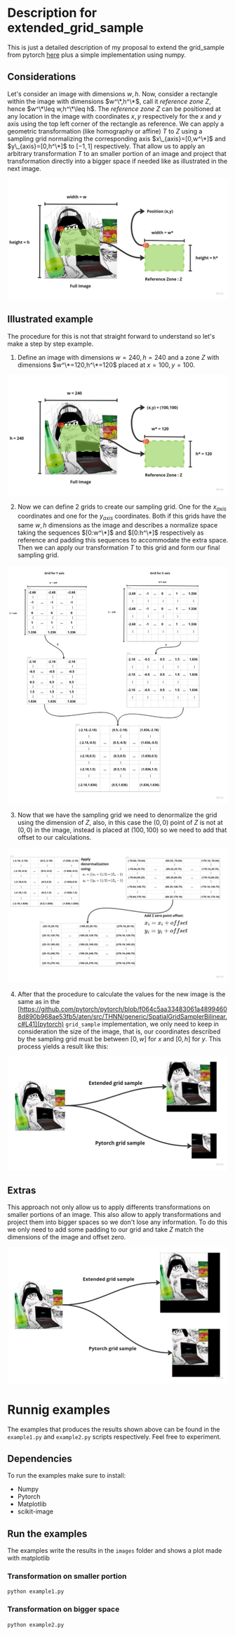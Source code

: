 # Description for extended_grid_sample

This is just a detailed description of my proposal to extend the grid_sample from pytorch [here](https://github.com/pytorch/pytorch/issues/100526) plus a simple implementation using numpy.

## Considerations

Let's consider an image with dimensions $w,h$. Now, consider a rectangle within the image with dimensions $w^\*,h^\*$, call it *reference zone* $Z$, hence $w^\*\leq w,h^\*\leq h$. The *reference zone* $Z$ can be positioned at any location in the image with coordinates $x,y$ respectively for the *x* and *y* axis using the top left corner of the rectangle as reference. We can apply a geometric transformation (like homography or affine) $T$ to $Z$ using a sampling grid normalizing the corresponding axis $x\_{axis}=[0,w^\*]$ and $y\_{axis}=[0,h^\*]$ to $[-1,1]$ respectively. That allow us to apply an arbitrary transformation $T$ to an smaller portion of an image and project that transformation directly into a bigger space if needed like as illustrated in the next image.


![Problem descriptive image](./images/figures/ExtendedGridSampleProblemDefinition.jpg)


## Illustrated example 
 
The procedure for this is not that straight forward to understand so let's make a step by step example.


1) Define an image with dimensions $w=240, h=240$ and a zone $Z$ with dimensions $w^\*=120,h^\*=120$ placed at $x=100,y=100$. 

![Example problem definition](./images/figures/Example1.jpg)

2) Now we can define 2 grids to create our sampling grid. One for the $x_{axis}$ coordinates and one for the $y_{axis}$ coordinates. Both if this grids have the same $w,h$ dimensions as the image and describes a normalize space taking the sequences $[0:w^\*]$ and $[0:h^\*]$ respectively as reference and padding this sequences to accommodate the extra space. Then we can apply our transformation $T$ to this grid and form our final sampling grid.

![Grid creation](./images/figures/Example2.jpg)

3) Now that we have the sampling grid we need to denormalize the grid using the dimension of $Z$, also, in this case the $(0,0)$ point of $Z$ is not at $(0,0)$ in the image, instead is placed at $(100,100)$ so we need to add that offset to our calculations. 

![Grid processing](./images/figures/Example3.jpg)


4) After that the procedure to calculate the values for the new image is the same as in the [https://github.com/pytorch/pytorch/blob/f064c5aa33483061a48994608d890b968ae53fb5/aten/src/THNN/generic/SpatialGridSamplerBilinear.c#L41](pytorch) `grid_sample` implementation, we only need to keep in consideration the size of the image, that is, our coordinates described by the sampling grid must be between $[0,w]$ for $x$ and $[0,h]$ for $y$. This process yields a result like this:

![Result](./images/figures/Example4.jpg)

## Extras

This approach not only allow us to apply differents transformations on smaller portions of an image. This also allow to apply transformations and project them into bigger spaces so we don't lose any information. To do this we only need to add some padding to our grid and take $Z$ match the dimensions of the image and offset zero.

![Extra result](./images/figures/Example5.jpg)

# Runnig examples

The examples that produces the results shown above can be found in the `example1.py` and `example2.py` scripts respectively. Feel free to experiment.

## Dependencies

To run the examples make sure to install:

- Numpy
- Pytorch
- Matplotlib
- scikit-image

## Run the examples

The examples write the results in the `images` folder and shows a plot made with matplotlib

### Transformation on smaller portion

```console
python example1.py
```

### Transformation on bigger space

```console
python example2.py
```